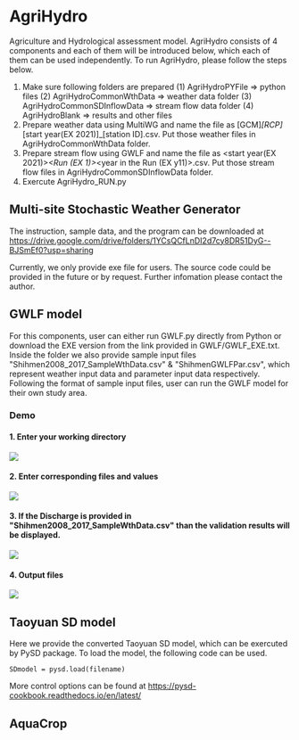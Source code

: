 # AgriHydro
Agriculture and Hydrological assessment model.
AgriHydro consists of 4 components and each of them will be introduced below, which each of them can be used independently.
To run AgriHydro, please follow the steps below.
1. Make sure following folders are prepared
  (1) AgriHydroPYFile		          => python files
	(2) AgriHydroCommonWthData	    => weather data folder
	(3) AgriHydroCommonSDInflowData	=> stream flow data folder
	(4) AgriHydroBlank		          => results and other files
2. Prepare weather data using MultiWG and name the file as [GCM]_[RCP]_[start year(EX 2021)]_[station ID].csv. Put those weather files in AgriHydroCommonWthData folder.
3. Prepare stream flow using GWLF and name the file as <GCM>_<RCP>_<start year(EX 2021)>_<Run (EX 1)>_<year in the Run (EX y11)>.csv. Put those stream flow files in AgriHydroCommonSDInflowData folder.
4. Exercute AgriHydro_RUN.py
  
## Multi-site Stochastic Weather Generator

The instruction, sample data, and the program can be downloaded at https://drive.google.com/drive/folders/1YCsQCfLnDI2d7cy8DR51DyG--BJSmEf0?usp=sharing

Currently, we only provide exe file for users. The source code could be provided in the future or by request. Further infomation please contact the author. 

## GWLF model
For this components, user can either run GWLF.py directly from Python or download the EXE version from the link provided in GWLF/GWLF_EXE.txt. Inside the folder we also provide sample input files "Shihmen2008_2017_SampleWthData.csv" & "ShihmenGWLFPar.csv", which represent weather input data and parameter input data respectively. Following the format of sample input files, user can run the GWLF model for their own study area.
### Demo 
#### 1. Enter your working directory

![](https://i.imgur.com/4SJTr09.png)

#### 2. Enter corresponding files and values

![](https://i.imgur.com/4gMF99J.png)

#### 3. If the Discharge is provided in "Shihmen2008_2017_SampleWthData.csv" than the validation results will be displayed. 

![](https://i.imgur.com/rNoad8Z.png)

#### 4. Output files

![](https://i.imgur.com/OEAY1o7.png)

## Taoyuan SD model
Here we provide the converted Taoyuan SD model, which can be exercuted by PySD package.
To load the model, the following code can be used.
```
SDmodel = pysd.load(filename)
```
More control options can be found at https://pysd-cookbook.readthedocs.io/en/latest/

## AquaCrop
